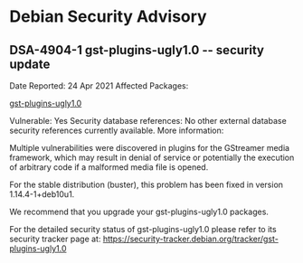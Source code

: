
Debian Security Advisory
========================


DSA-4904-1 gst-plugins-ugly1.0 -- security update
-------------------------------------------------



Date Reported:
24 Apr 2021
Affected Packages:

[gst-plugins-ugly1.0](https://packages.debian.org/src:gst-plugins-ugly1.0)

Vulnerable:
Yes
Security database references:
No other external database security references currently available.
More information:

Multiple vulnerabilities were discovered in plugins for the GStreamer
media framework, which may result in denial of service or potentially
the execution of arbitrary code if a malformed media file is opened.


For the stable distribution (buster), this problem has been fixed in
version 1.14.4-1+deb10u1.


We recommend that you upgrade your gst-plugins-ugly1.0 packages.


For the detailed security status of gst-plugins-ugly1.0 please refer to
its security tracker page at:
<https://security-tracker.debian.org/tracker/gst-plugins-ugly1.0>





